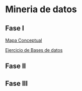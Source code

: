 # Mineria de datos


## Fase  I

[Mapa Conceptual](https://github.com/KarenGomez2203/Mineria-de-datos/blob/main/MapaMental_1_1808039.pdf)

[Ejercicio de  Bases de datos](https://github.com/EmmanuelGalvan/MineriaDatos/blob/main/Archivos/Ej1_BasesDatos_Equipo_9%20.pdf)

## Fase II


## Fase III

